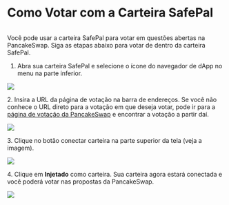 # Como Votar com a Carteira SafePal

<figure><img src="../../../.gitbook/assets/spaces_-MHREX7DHcljbY5IkjgJ-1972196547_uploads_j7F7mCdWSUjZxw9Ou31M_how-to-voting-with-safepal-header.webp" alt=""><figcaption></figcaption></figure>

Você pode usar a carteira SafePal para votar em questões abertas na PancakeSwap. Siga as etapas abaixo para votar de dentro da carteira SafePal.

1. Abra sua carteira SafePal e selecione o ícone do navegador de dApp no menu na parte inferior.

![](<../../../.gitbook/assets/image (40).png>)

2\. Insira a URL da página de votação na barra de endereços. Se você não conhece o URL direto para a votação em que deseja votar, pode ir para a [página de votação da PancakeSwap](https://voting.pancakeswap.finance/) e encontrar a votação a partir daí.

![](<../../../.gitbook/assets/image (110).png>)

3\. Clique no botão conectar carteira na parte superior da tela (veja a imagem).

![](<../../../.gitbook/assets/image (138).png>)

4\. Clique em **Injetado** como carteira. Sua carteira agora estará conectada e você poderá votar nas propostas da PancakeSwap.

![](<../../../.gitbook/assets/image (88).png>)

